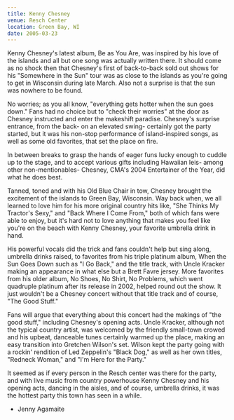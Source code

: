 ```yaml
---
title: Kenny Chesney
venue: Resch Center
location: Green Bay, WI
date: 2005-03-23
---
```


Kenny Chesney's latest album, Be as You Are, was inspired by his love of the islands and all but one song was actually written there. It should come as no shock then that Chesney's first of back-to-back sold out shows for his "Somewhere in the Sun" tour was as close to the islands as you're going to get in Wisconsin during late March. Also not a surprise is that the sun was nowhere to be found.

No worries; as you all know, "everything gets hotter when the sun goes down." Fans had no choice but to "check their worries" at the door as Chesney instructed and enter the makeshift paradise. Chesney's surprise entrance, from the back- on an elevated swing- certainly got the party started, but it was his non-stop performance of island-inspired songs, as well as some old favorites, that set the place on fire.

In between breaks to grasp the hands of eager funs lucky enough to cuddle up to the stage, and to accept various gifts including Hawaiian leis- among other non-mentionables- Chesney, CMA's 2004 Entertainer of the Year, did what he does best. 

Tanned, toned and with his Old Blue Chair in tow, Chesney brought the excitement of the islands to Green Bay, Wisconsin. Way back when, we all learned to love him for his more original country hits like, "She Thinks My Tractor's Sexy," and "Back Where I Come From," both of which fans were able to enjoy, but it's hard not to love anything that makes you feel like you're on the beach with Kenny Chesney, your favorite umbrella drink in hand.

His powerful vocals did the trick and fans couldn't help but sing along, umbrella drinks raised, to favorites from his triple platinum album, When the Sun Goes Down such as "I Go Back," and the title track, with Uncle Kracker making an appearance in what else but a Brett Favre jersey. More favorites from his older album, No Shoes, No Shirt, No Problems, which went quadruple platinum after its release in 2002, helped round out the show. It just wouldn't be a Chesney concert without that title track and of course, "The Good Stuff."

Fans will argue that everything about this concert had the makings of "the good stuff," including Chesney's opening acts. Uncle Kracker, although not the typical country artist, was welcomed by the friendly small-town crowed and his upbeat, danceable tunes certainly warmed up the place, making an easy transition into Gretchen Wilson's set. Wilson kept the party going with a rockin' rendition of Led Zeppelin's "Black Dog," as well as her own titles, "Redneck Woman," and "I'm Here for the Party." 

It seemed as if every person in the Resch center was there for the party, and with live music from country powerhouse Kenny Chesney and his opening acts, dancing in the aisles, and of course, umbrella drinks, it was the hottest party this town has seen in a while.

- Jenny Agamaite